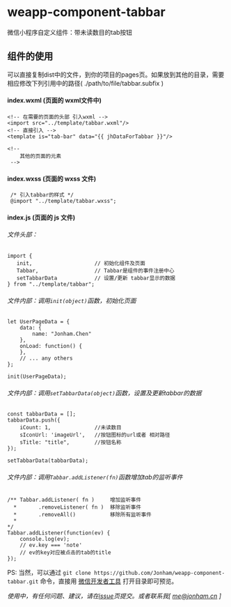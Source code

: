 # weapp-component-tabbar
微信小程序自定义组件：带未读数目的tab按钮

## 组件的使用
可以直接复制dist中的文件，到你的项目的pages页。如果放到其他的目录，需要相应修改下列引用中的路径( ./path/to/file/tabbar.subfix )
#### index.wxml (页面的 wxml文件中)

    <!-- 在需要的页面的头部 引入wxml -->
    <import src="../template/tabbar.wxml"/>
    <!-- 直接引入 -->
    <template is="tab-bar" data="{{ jhDataForTabbar }}"/>

    <!--
        其他的页面的元素
     -->

 #### index.wxss (页面的 wxss 文件)

     /* 引入tabbar的样式 */
     @import "../template/tabbar.wxss";


#### index.js (页面的 js 文件)
###### 文件头部：

    import {
       init,                    // 初始化组件及页面
       Tabbar,                  // Tabbar是组件的事件注册中心
       setTabbarData            // 设置/更新 tabbar显示的数据
    } from "../template/tabbar";

###### 文件内部：调用`init(object)`函数，初始化页面

    let UserPageData = {
        data: {
            name: "Jonham.Chen"
        },
        onLoad: function() {
        },
        // ... any others
    };

    init(UserPageData);

###### 文件内部：调用`setTabbarData(object)`函数，设置及更新tabbar的数据


    const tabbarData = [];
    tabbarData.push({
        iCount: 1,              //未读数目
        sIconUrl: 'imageUrl',   //按钮图标的url或者 相对路径
        sTitle: "title",        //按钮名称
    });

    setTabbarData(tabbarData);

###### 文件内部：调用`Tabbar.addListener(fn)`函数增加tab的监听事件

    /** Tabbar.addListener( fn )     增加监听事件
      *       .removeListener( fn )  移除监听事件
      *       .removeAll()           移除所有监听事件
      *
    */
    Tabbar.addListener(function(ev) {
        console.log(ev);
        // ev.key === 'note'
        // ev的key对应被点击的tab的title
    });


PS: 当然，可以通过 `git clone https://github.com/Jonham/weapp-component-tabbar.git` 命令，直接用 [微信开发者工具](https://mp.weixin.qq.com/debug/wxadoc/dev/devtools/download.html) 打开目录即可预览。    

*使用中，有任何问题、建议，请在[issue](https://github.com/Jonham/weapp-component-tabbar/issues)页提交。或者联系我[ me@jonham.cn ]*
